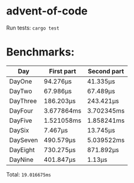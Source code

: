 # advent-of-code

Run tests: `cargo test`
# Benchmarks:
| Day | First part | Second part |
| --- | --- | --- |
| DayOne | 94.276µs | 41.335µs |
| DayTwo | 67.986µs | 67.489µs |
| DayThree | 186.203µs | 243.421µs |
| DayFour | 3.677864ms | 3.702345ms |
| DayFive | 1.521058ms | 1.858241ms |
| DaySix | 7.467µs | 13.745µs |
| DaySeven | 490.579µs | 5.039522ms |
| DayEight | 730.275µs | 871.892µs |
| DayNine | 401.847µs | 1.13µs |


Total: `19.016675ms`
